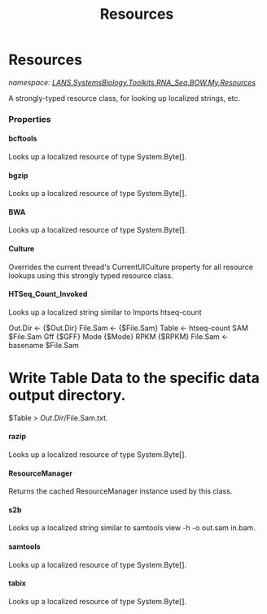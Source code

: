﻿---
title: Resources
---

# Resources
_namespace: [LANS.SystemsBiology.Toolkits.RNA_Seq.BOW.My.Resources](N-LANS.SystemsBiology.Toolkits.RNA_Seq.BOW.My.Resources.html)_

A strongly-typed resource class, for looking up localized strings, etc.




### Properties

#### bcftools
Looks up a localized resource of type System.Byte[].
#### bgzip
Looks up a localized resource of type System.Byte[].
#### BWA
Looks up a localized resource of type System.Byte[].
#### Culture
Overrides the current thread's CurrentUICulture property for all
 resource lookups using this strongly typed resource class.
#### HTSeq_Count_Invoked
Looks up a localized string similar to Imports htseq-count

 Out.Dir <- {$Out.Dir}
 File.Sam <- {$File.Sam}
 Table <- htseq-count SAM $File.Sam Gff {$GFF} Mode {$Mode} RPKM {$RPKM}
 File.Sam <- basename $File.Sam

# Write Table Data to the specific data output directory.
$Table > $Out.Dir/$File.Sam.txt.
#### razip
Looks up a localized resource of type System.Byte[].
#### ResourceManager
Returns the cached ResourceManager instance used by this class.
#### s2b
Looks up a localized string similar to samtools view -h -o out.sam in.bam.
#### samtools
Looks up a localized resource of type System.Byte[].
#### tabix
Looks up a localized resource of type System.Byte[].
